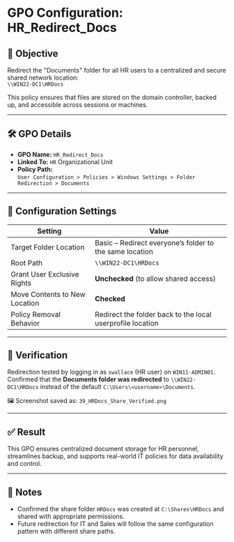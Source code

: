 # GPO Configuration: HR_Redirect_Docs

## 🎯 Objective
Redirect the "Documents" folder for all HR users to a centralized and secure shared network location:  
`\\WIN22-DC1\HRDocs`

This policy ensures that files are stored on the domain controller, backed up, and accessible across sessions or machines.

---

## 🛠️ GPO Details

- **GPO Name:** `HR_Redirect_Docs`
- **Linked To:** `HR` Organizational Unit
- **Policy Path:**  
  `User Configuration > Policies > Windows Settings > Folder Redirection > Documents`

---

## 🔧 Configuration Settings

| Setting                        | Value                                     |
|-------------------------------|-------------------------------------------|
| Target Folder Location        | Basic – Redirect everyone’s folder to the same location |
| Root Path                     | `\\WIN22-DC1\HRDocs`                      |
| Grant User Exclusive Rights   | **Unchecked** (to allow shared access)    |
| Move Contents to New Location | **Checked**                               |
| Policy Removal Behavior       | Redirect the folder back to the local userprofile location |

---

## 📸 Verification

Redirection tested by logging in as `swallace` (HR user) on `WIN11-ADMIN01`.  
Confirmed that the **Documents folder was redirected** to `\\WIN22-DC1\HRDocs` instead of the default `C:\Users\<username>\Documents`.

🖼️ Screenshot saved as: `39_HRDocs_Share_Verified.png`

---

## ✅ Result

This GPO ensures centralized document storage for HR personnel, streamlines backup, and supports real-world IT policies for data availability and control.

---

## 📌 Notes

- Confirmed the share folder `HRDocs` was created at `C:\Shares\HRDocs` and shared with appropriate permissions.
- Future redirection for IT and Sales will follow the same configuration pattern with different share paths.
